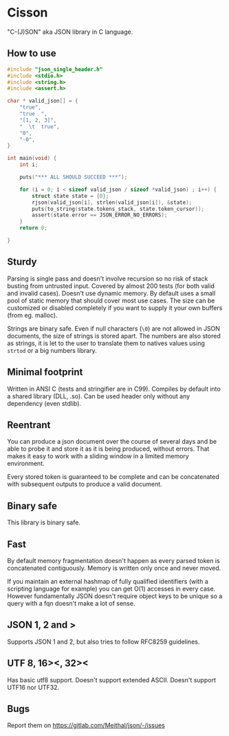 # Cisson
"C-(J)SON" aka JSON library in C language.


## How to use
```C
#include "json_single_header.h"
#include <stdio.h>
#include <string.h>
#include <assert.h>

char * valid_json[] = {
    "true",
    "true  ",
    "[1, 2, 3]",
    "  \t  true",
    "0",
    "-0",
}

int main(void) {
    int i;

    puts("*** ALL SHOULD SUCCEED ***");

    for (i = 0; i < sizeof valid_json / sizeof *valid_json) ; i++) {
        struct state state = {0};
        rjson(valid_json[i], strlen(valid_json[i]), &state);
        puts(to_string(state.tokens_stack, state.token_cursor));
        assert(state.error == JSON_ERROR_NO_ERRORS);
    }
    return 0;

}

```


## Sturdy
Parsing is single pass and doesn't involve recursion so no risk of 
stack busting from untrusted input. 
Covered by almost 200 tests (for both valid and invalid cases). 
Doesn't use dynamic memory.
By default uses a small pool of static memory that should 
cover most use cases. The size can be customized or disabled completely 
if you want to supply it your own buffers (from eg. malloc).

Strings are binary safe. Even if null characters (`\0`) are not allowed
in JSON documents, the size of strings is stored apart. The numbers are also
 stored as strings, it is let to the user to translate them
 to natives values using `strtod` or a big numbers library.


## Minimal footprint
Written in ANSI C (tests and stringifier are in C99). 
Compiles by default into a shared library (DLL, .so). Can be used 
header only without any dependency (even stdlib).


## Reentrant
You can produce a json document over the course of several days
and be able to probe it and store it as it is being produced, without errors.
That makes it easy to work with a sliding window in a limited memory
environment.

Every stored token is guaranteed to be complete and can be concatenated 
with subsequent outputs to produce a valid document.


## Binary safe
This library is binary safe.


## Fast
By default memory fragmentation doesn't happen as every parsed token
is concatenated contiguously. Memory is written only once and never
 moved.

If you maintain an external hashmap of fully qualified identifiers 
 (with a scripting language for example) you can get 
 O(1) accesses in every case. However fundamentally JSON doesn't 
 require object keys to be unique so a query with a fqn doesn't 
 make a lot of sense.


## JSON 1, 2 and >
Supports JSON 1 and 2, but also tries to follow RFC8259 guidelines.


## UTF 8, 16><, 32><
Has basic utf8 support.
Doesn't support extended ASCII. Doesn't support UTF16 nor UTF32.


## Bugs
Report them on https://gitlab.com/Meithal/json/-/issues
